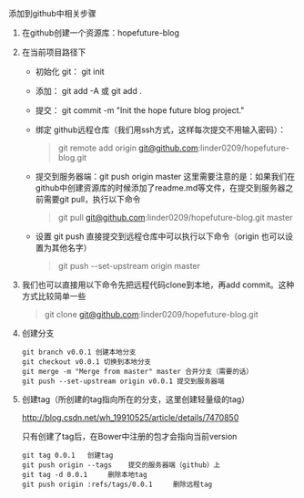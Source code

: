 添加到github中相关步骤

1. 在github创建一个资源库：hopefuture-blog
2. 在当前项目路径下
    - 初始化 git： git init
    - 添加： git add -A 或 git add .
    - 提交： git commit -m "Init the hope future blog project."
    - 绑定 github远程仓库（我们用ssh方式，这样每次提交不用输入密码）：
    
        > git remote add origin git@github.com:linder0209/hopefuture-blog.git
    - 提交到服务器端：git push origin master
  这里需要注意的是：如果我们在github中创建资源库的时候添加了readme.md等文件，在提交到服务器之前需要git pull，执行以下命令

        > git pull git@github.com:linder0209/hopefuture-blog.git master
        
    - 设置 git push 直接提交到远程仓库中可以执行以下命令（origin 也可以设置为其他名字）

         > git push --set-upstream origin master
3. 我们也可以直接用以下命令先把远程代码clone到本地，再add commit。这种方式比较简单一些

   > git clone git@github.com:linder0209/hopefuture-blog.git

4. 创建分支

   ```
   git branch v0.0.1 创建本地分支
   git checkout v0.0.1 切换到本地分支
   git merge -m "Merge from master" master 合并分支（需要的话）
   git push --set-upstream origin v0.0.1 提交到服务器端
   ```
   
5. 创建tag（所创建的tag指向所在的分支，这里创建轻量级的tag）

   http://blog.csdn.net/wh_19910525/article/details/7470850
   
   只有创建了tag后，在Bower中注册的包才会指向当前version
   
   ```
   git tag 0.0.1   创建tag
   git push origin --tags    提交的服务器端（github）上
   git tag -d 0.0.1     删除本地tag
   git push origin :refs/tags/0.0.1     删除远程tag
   ```
